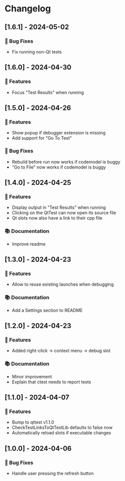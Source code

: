 # Changelog



## [1.6.1] - 2024-05-02

### 🐛 Bug Fixes

- Fix running non-Qt tests

## [1.6.0] - 2024-04-30

### 🚀 Features

- Focus "Test Results" when running

## [1.5.0] - 2024-04-26

### 🚀 Features

- Show popup if debugger extension is missing
- Add support for "Go To Test"

### 🐛 Bug Fixes

- Rebuild before run now works if codemodel is buggy
- "Go to File" now works if codemodel is buggy

## [1.4.0] - 2024-04-25

### 🚀 Features

- Display output in "Test Results" when running
- Clicking on the QtTest can now open its source file
- Qt slots now also have a link to their cpp file

### 📚 Documentation

- Improve readme

## [1.3.0] - 2024-04-23

### 🚀 Features

- Allow to reuse existing launches when debugging

### 📚 Documentation

- Add a Settings section to README

## [1.2.0] - 2024-04-23

### 🚀 Features

- Added right-click -> context menu -> debug slot

### 📚 Documentation

- Minor improvement
- Explain that ctest needs to report tests

## [1.1.0] - 2024-04-07

### 🚀 Features

- Bump to qttest v1.1.0
- CheckTestLinksToQtTestLib defaults to false now
- Automatically reload slots if executable changes

## [1.0.0] - 2024-04-06

### 🐛 Bug Fixes

- Handle user pressing the refresh button

